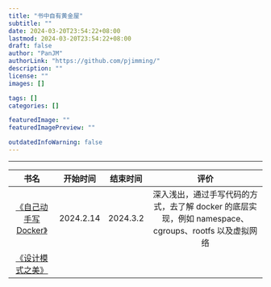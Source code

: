 ```yaml
---
title: "书中自有黄金屋"
subtitle: ""
date: 2024-03-20T23:54:22+08:00
lastmod: 2024-03-20T23:54:22+08:00
draft: false
author: "PanJM"
authorLink: "https://github.com/pjimming/"
description: ""
license: ""
images: []

tags: []
categories: []

featuredImage: ""
featuredImagePreview: ""

outdatedInfoWarning: false
---
```


<!--more-->

---

|                                书名                                | 开始时间  | 结束时间 |                                                 评价                                                 |
| :----------------------------------------------------------------: | :-------: | :------: | :--------------------------------------------------------------------------------------------------: |
| [《自己动手写 Docker》](https://book.douban.com/subject/27082348/) | 2024.2.14 | 2024.3.2 | 深入浅出，通过手写代码的方式，去了解 docker 的底层实现，例如 namespace、cgroups、rootfs 以及虚拟网络 |
|   [《设计模式之美》](https://book.douban.com/subject/35919931/)    |           |          |                                                                                                      |
